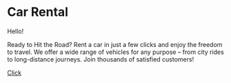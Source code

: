# Car Rental

Hello! 

Ready to Hit the Road?
Rent a car in just a few clicks and enjoy the freedom to travel. We offer a wide range of vehicles for any purpose – from city rides to long-distance journeys. Join thousands of satisfied customers!

[Click](https://morent-psi.vercel.app/)
